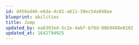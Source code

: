 ```yaml
---
id: d458ad46-e6da-4c81-a611-39ec54a948ae
blueprint: abilities
title: Jump
updated_by: ea6393ed-5c2e-4abf-b78d-80b9488e0102
updated_at: 1642794925
---
```

